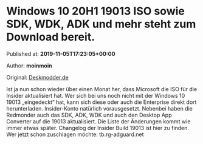 
# Windows 10 20H1 19013 ISO sowie SDK, WDK, ADK und mehr steht zum Download bereit.

Published at: **2019-11-05T17:23:05+00:00**

Author: **moinmoin**

Original: [Deskmodder.de](https://www.deskmodder.de/blog/2019/11/05/windows-10-20h1-19013-iso-sowie-sdk-wdk-adk-und-mehr-steht-zum-download-bereit/)

Ist ja nun schon wieder über einen Monat her, dass Microsoft die ISO für die Insider aktualisiert hat. Wer sich bei uns noch nicht mit der Windows 10 19013 „eingedeckt“ hat, kann sich diese oder auch die Enterprise direkt dort herunterladen.
Insider-Konto natürlich vorausgesetzt. Nebenbei haben die Redmonder auch das SDK, ADK, WDK und auch den Desktop App Converter auf die 19013 aktualisiert. Die Liste der Änderungen kommt wie immer etwas später. Changelog der Insider Build 19013 ist hier zu finden.
Wer jetzt schon zuschlagen möchte: tb.rg-adguard.net
